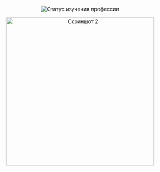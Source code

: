 <p align="center">
  <img src="https://img.shields.io/badge/WebDeveloper-in progress-yellow.svg" alt="Статус изучения профессии">
</p>

<p align="center">
  <img src="/Users/dmitrih/Desktop/dev/mityourik/images/header_img.png" alt="Скриншот 2" width="400">
</p>